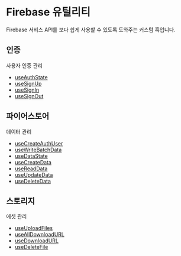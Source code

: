 # Firebase 유틸리티

Firebase 서비스 API를 보다 쉽게 사용할 수 있도록 도와주는 커스텀 훅입니다.

## 인증

사용자 인증 관리

- [useAuthState](./auth/README.md#useauthstate)
- [useSignUp](./auth/README.md#usesignup)
- [useSignIn](./auth/README.md#usesignin)
- [useSignOut](./auth/README.md#usesignout)

## 파이어스토어

데이터 관리

- [useCreateAuthUser](./firestore/README.md#usecreateauthuser)
- [useWriteBatchData](./firestore/README.md#usewritebatchdata)
- [useDataState](./firestore/README.md#usedatastate)
- [useCreateData](./firestore/README.md#usecreatedata)
- [useReadData](./firestore/README.md#usereaddata)
- [useUpdateData](./firestore/README.md#useupdatedata)
- [useDeleteData](./firestore/README.md#usedeletedata)

## 스토리지

에셋 관리

- [useUploadFiles](./storage/README.md#useuploadfiles)
- [useAllDownloadURL](./storage/README.md#usealldownloadurl)
- [useDownloadURL](./storage/README.md#usedownloadurl)
- [useDeleteFile](./storage/README.md#usedeletefile)
